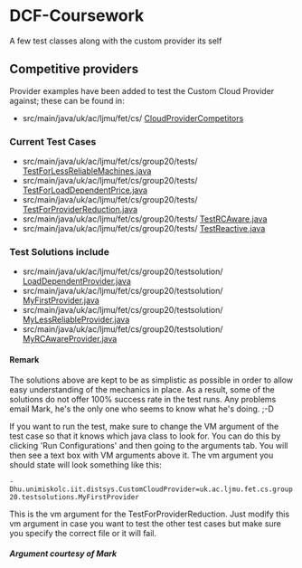 # DCF-Coursework
A few test classes along with the custom provider its self

## Competitive providers

Provider examples have been added to test the Custom Cloud Provider against; these can be found in:

* src/main/java/uk/ac/ljmu/fet/cs/  [CloudProviderCompetitors](https://bitbucket.org/group20-/dcf-coursework/src/78b6a786cadd2494a4019e2204cc9bbb3c2f5ef8/src/main/java/uk/ac/ljmu/fet/cs/CloudProviderCompetitors/?at=master)

### Current Test Cases

* src/main/java/uk/ac/ljmu/fet/cs/group20/tests/  [TestForLessReliableMachines.java](https://bitbucket.org/group20-/dcf-coursework/src/b9587bb223f754b6dff53cee2747b18f1cca8569/src/main/java/uk/ac/ljmu/fet/cs/group20/tests/TestForLessReliableMachines.java?at=master&fileviewer=file-view-default)
* src/main/java/uk/ac/ljmu/fet/cs/group20/tests/  [TestForLoadDependentPrice.java](https://bitbucket.org/group20-/dcf-coursework/src/b9587bb223f754b6dff53cee2747b18f1cca8569/src/main/java/uk/ac/ljmu/fet/cs/group20/tests/TestForLoadDependentPrice.java?at=master&fileviewer=file-view-default)
* src/main/java/uk/ac/ljmu/fet/cs/group20/tests/  [TestForProviderReduction.java](https://bitbucket.org/group20-/dcf-coursework/src/b9587bb223f754b6dff53cee2747b18f1cca8569/src/main/java/uk/ac/ljmu/fet/cs/group20/tests/TestForProviderReduction.java?at=master&fileviewer=file-view-default)
* src/main/java/uk/ac/ljmu/fet/cs/group20/tests/  [TestRCAware.java](https://bitbucket.org/group20-/dcf-coursework/src/b9587bb223f754b6dff53cee2747b18f1cca8569/src/main/java/uk/ac/ljmu/fet/cs/group20/tests/TestRCAware.java?at=master&fileviewer=file-view-default)
* src/main/java/uk/ac/ljmu/fet/cs/group20/tests/  [TestReactive.java](https://bitbucket.org/group20-/dcf-coursework/src/b9587bb223f754b6dff53cee2747b18f1cca8569/src/main/java/uk/ac/ljmu/fet/cs/group20/tests/TestReactive.java?at=master&fileviewer=file-view-default)

### Test Solutions include

* src/main/java/uk/ac/ljmu/fet/cs/group20/testsolution/  [LoadDependentProvider.java](https://bitbucket.org/group20-/dcf-coursework/src/b9587bb223f754b6dff53cee2747b18f1cca8569/src/main/java/uk/ac/ljmu/fet/cs/group20/testsolution/LoadDependentProvider.java?at=master&fileviewer=file-view-default)
* src/main/java/uk/ac/ljmu/fet/cs/group20/testsolution/  [MyFirstProvider.java](https://bitbucket.org/group20-/dcf-coursework/src/b9587bb223f754b6dff53cee2747b18f1cca8569/src/main/java/uk/ac/ljmu/fet/cs/group20/testsolution/MyFirstProvider.java?at=master&fileviewer=file-view-default)
* src/main/java/uk/ac/ljmu/fet/cs/group20/testsolution/  [MyLessReliableProvider.java](https://bitbucket.org/group20-/dcf-coursework/src/b9587bb223f754b6dff53cee2747b18f1cca8569/src/main/java/uk/ac/ljmu/fet/cs/group20/testsolution/MyLessReliableProvider.java?at=master&fileviewer=file-view-default)
* src/main/java/uk/ac/ljmu/fet/cs/group20/testsolution/  [MyRCAwareProvider.java](https://bitbucket.org/group20-/dcf-coursework/src/b9587bb223f754b6dff53cee2747b18f1cca8569/src/main/java/uk/ac/ljmu/fet/cs/group20/testsolution/MyRCAwareProvider.java?at=master&fileviewer=file-view-default)

#### Remark
The solutions above are kept to be as simplistic as possible in order to allow easy understanding of the mechanics in place. As a result, some of the solutions do not offer 100% success rate in the test runs. Any problems email Mark, he's the only one who seems to know what he's doing. ;-D

If you want to run the test, make sure to change the VM argument of the test case so that it knows which java class to look for. You can do this by clicking 'Run Configurations' and then going to the arguments tab. You will then see a text box with VM arguments above it. The vm argument you should state will look something like this: 

`-Dhu.unimiskolc.iit.distsys.CustomCloudProvider=uk.ac.ljmu.fet.cs.group20.testsolutions.MyFirstProvider`

This is the vm argument for the TestForProviderReduction. Just modify this vm argument in case you want to test the other test cases but make sure you specify the correct file or it will fail.

##### Argument courtesy of Mark